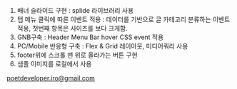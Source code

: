 1. 배너 슬라이드 구현 : splide 라이브러리 사용
2. 탭 메뉴 클릭에 따른 이벤트 적용 : 데이터를 기반으로 글 카테고리 분류하는 이벤트 적용, 첫번째 항목은 사이즈를 보다 크게함.
3. GNB구축 : Header Menu Bar hover CSS event 적용
4. PC/Mobile 반응형 구축 : Flex & Grid 레이아웃, 미디어쿼리 사용
5. footer위에 스크롤 맨 위로 올라가는 버튼 구현
6. 샘플 이미지를 로컬에서 사용


poetdeveloper.iro@gmail.com